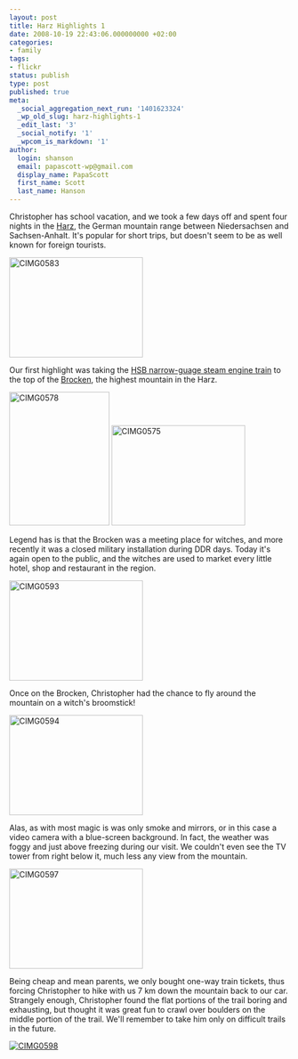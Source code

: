 ```yaml
---
layout: post
title: Harz Highlights 1
date: 2008-10-19 22:43:06.000000000 +02:00
categories:
- family
tags:
- flickr
status: publish
type: post
published: true
meta:
  _social_aggregation_next_run: '1401623324'
  _wp_old_slug: harz-highlights-1
  _edit_last: '3'
  _social_notify: '1'
  _wpcom_is_markdown: '1'
author:
  login: shanson
  email: papascott-wp@gmail.com
  display_name: PapaScott
  first_name: Scott
  last_name: Hanson
---
```

<p>Christopher has school vacation, and we took a few days off and spent four nights in the <a href="http://en.wikipedia.org/wiki/Harz">Harz</a>, the German mountain range between Niedersachsen and Sachsen-Anhalt. It's popular for short trips, but doesn't seem to be as well known for foreign tourists.</p>
<p><a href="http://www.flickr.com/photos/51035717986@N01/2955058273" title="View 'CIMG0583' on Flickr.com"><img src="https://farm4.static.flickr.com/3294/2955058273_9204ee2fdf_m.jpg" alt="CIMG0583" border="0" width="240" height="180" /></a></p>
<p>Our first highlight was taking the <a href="http://www.hsb-wr.de/">HSB narrow-guage steam engine train</a> to the top of the <a href="http://en.wikipedia.org/wiki/Brocken">Brocken</a>, the highest mountain in the Harz.</p>
<p><a href="http://www.flickr.com/photos/51035717986@N01/2955193653" title="View 'CIMG0578' on Flickr.com"><img src="https://farm4.static.flickr.com/3070/2955193653_dd58286f94_m.jpg" alt="CIMG0578" border="0" width="180" height="240" /></a> <a href="http://www.flickr.com/photos/51035717986@N01/2955060245" title="View 'CIMG0575' on Flickr.com"><img src="https://farm4.static.flickr.com/3201/2955060245_255d969886_m.jpg" alt="CIMG0575" border="0" width="240" height="180" /></a></p>
<p>Legend has is that the Brocken was a meeting place for witches, and more recently it was a closed military installation during DDR days. Today it's again open to the public, and the witches are used to market every little hotel, shop and restaurant in the region.</p>
<p><a href="http://www.flickr.com/photos/51035717986@N01/2955902808" title="View 'CIMG0593' on Flickr.com"><img src="https://farm4.static.flickr.com/3203/2955902808_7fcfc9fe52_m.jpg" alt="CIMG0593" border="0" width="240" height="180" /></a></p>
<p>Once on the Brocken, Christopher had the chance to fly around the mountain on a witch's broomstick!</p>
<p><a href="http://www.flickr.com/photos/51035717986@N01/2955056193" title="View 'CIMG0594' on Flickr.com"><img src="https://farm4.static.flickr.com/3200/2955056193_818424ed3e_m.jpg" alt="CIMG0594" border="0" width="240" height="180" /></a></p>
<p>Alas, as with most magic is was only smoke and mirrors, or in this case a video camera with a blue-screen background. In fact, the weather was foggy and just above freezing during our visit. We couldn't even see the TV tower from right below it, much less any view from the mountain.</p>
<p><a href="http://www.flickr.com/photos/51035717986@N01/2955055401" title="View 'CIMG0597' on Flickr.com"><img src="https://farm4.static.flickr.com/3187/2955055401_74caa1612b_m.jpg" alt="CIMG0597" border="0" width="240" height="180" /></a></p>
<p>Being cheap and mean parents, we only bought one-way train tickets, thus forcing Christopher to hike with us 7 km down the mountain back to our car. Strangely enough, Christopher found the flat portions of the trail boring and exhausting, but thought it was great fun to crawl over boulders on the middle portion of the trail. We'll remember to take him only on difficult trails in the future.</p>
<p><a href="http://www.flickr.com/photos/51035717986@N01/2955192713" title="View 'CIMG0598' on Flickr.com"><img src="https://static.flickr.com/3194/2955192713_08d714b612_m.jpg" alt="CIMG0598" border="0" width="" height="" /></a></p>
